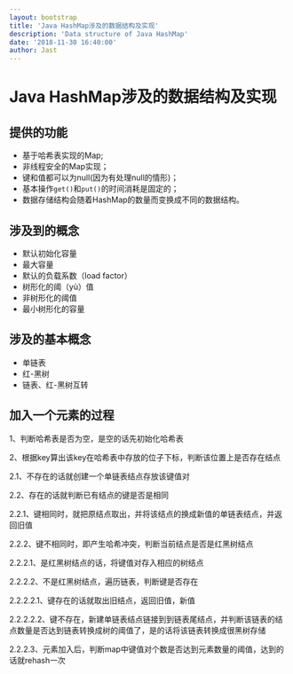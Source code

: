 ```yaml
---
layout: bootstrap
title: 'Java HashMap涉及的数据结构及实现'
description: 'Data structure of Java HashMap'
date: '2018-11-30 16:40:00'
author: Jast
---
```

# Java HashMap涉及的数据结构及实现
## 提供的功能
- 基于哈希表实现的Map;
- 非线程安全的Map实现；
- 键和值都可以为null(因为有处理null的情形)；
- 基本操作`get()`和`put()`的时间消耗是固定的；
- 数据存储结构会随着HashMap的数量而变换成不同的数据结构。

## 涉及到的概念
- 默认初始化容量
- 最大容量
- 默认的负载系数（load factor）
- 树形化的阈（yù）值
- 非树形化的阈值
- 最小树形化的容量


## 涉及的基本概念
- 单链表
- 红-黑树
- 链表、红-黑树互转

## 加入一个元素的过程
1、判断哈希表是否为空，是空的话先初始化哈希表

2、根据key算出该key在哈希表中存放的位子下标，判断该位置上是否存在结点

2.1、不存在的话就创建一个单链表结点存放该键值对

2.2、存在的话就判断已有结点的键是否是相同

2.2.1、键相同时，就把原结点取出，并将该结点的换成新值的单链表结点，并返回旧值

2.2.2、键不相同时，即产生哈希冲突，判断当前结点是否是红黑树结点

2.2.2.1、是红黑树结点的话，将键值对存入相应的树结点

2.2.2.2、不是红黑树结点，遍历链表，判断键是否存在

2.2.2.2.1、键存在的话就取出旧结点，返回旧值，新值

2.2.2.2.2、键不存在，新建单链表结点链接到到链表尾结点，并判断该链表的结点数量是否达到链表转换成树的阈值了，是的话将该链表转换成很黑树存储

2.2.2.3、元素加入后，判断map中键值对个数是否达到元素数量的阈值，达到的话就rehash一次